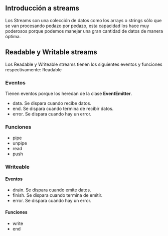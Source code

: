 ## Introducción a streams

Los Streams son una colección de datos como los arrays o strings sólo que se van procesando pedazo por pedazo, esta capacidad los hace muy poderosos porque podemos manejar una gran cantidad de datos de manera óptima.

## Readable y Writable streams

Los Readable y Writeable streams tienen los siguientes eventos y funciones respectivamente:
Readable
### Eventos

Tienen eventos porque los heredan de la clase **EventEmitter**.

- data. Se dispara cuando recibe datos.
- end. Se dispara cuando termina de recibir datos.
- error. Se dispara cuando hay un error.

### Funciones

- pipe
- unpipe
- read
- push

### Writeable
#### Eventos

- drain. Se dispara cuando emite datos.
- finish. Se dispara cuando termina de emitir.
- error. Se dispara cuando hay un error.

#### Funciones

- write
- end
